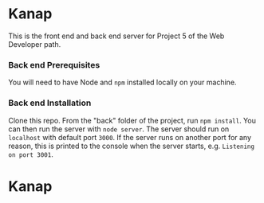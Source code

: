 # Kanap #

This is the front end and back end server for Project 5 of the Web Developer path.

### Back end Prerequisites ###

You will need to have Node and `npm` installed locally on your machine.

### Back end Installation ###

Clone this repo. From the "back" folder of the project, run `npm install`. You 
can then run the server with `node server`. 
The server should run on `localhost` with default port `3000`. If the
server runs on another port for any reason, this is printed to the
console when the server starts, e.g. `Listening on port 3001`.
# Kanap
